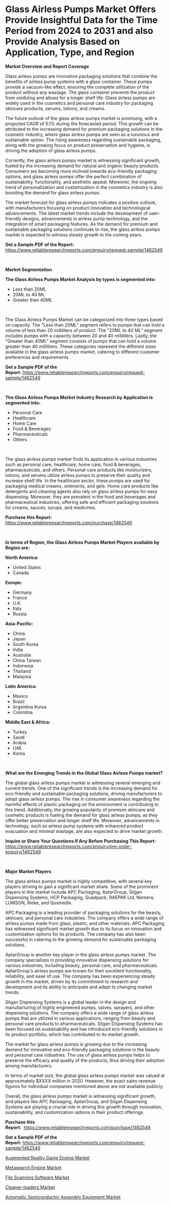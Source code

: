 <p><h1>Glass Airless Pumps Market Offers Provide Insightful Data for the Time Period from 2024 to 2031 and also Provide Analysis Based on Application, Type, and Region</h1></p><p><strong>Market Overview and Report Coverage</strong></p>
<p><p>Glass airless pumps are innovative packaging solutions that combine the benefits of airless pump systems with a glass container. These pumps provide a vacuum-like effect, ensuring the complete utilization of the product without any wastage. The glass container prevents the product from oxidizing and allows for a longer shelf life. Glass airless pumps are widely used in the cosmetics and personal care industry for packaging skincare products, serums, lotions, and creams.</p><p>The future outlook of the glass airless pumps market is promising, with a projected CAGR of 5.1% during the forecasted period. This growth can be attributed to the increasing demand for premium packaging solutions in the cosmetic industry, where glass airless pumps are seen as a luxurious and sustainable option. The rising awareness regarding sustainable packaging, along with the growing focus on product preservation and hygiene, is driving the adoption of glass airless pumps.</p><p>Currently, the glass airless pumps market is witnessing significant growth, fueled by the increasing demand for natural and organic beauty products. Consumers are becoming more inclined towards eco-friendly packaging options, and glass airless pumps offer the perfect combination of sustainability, functionality, and aesthetic appeal. Moreover, the ongoing trend of personalization and customization in the cosmetics industry is also boosting the demand for glass airless pumps.</p><p>The market forecast for glass airless pumps indicates a positive outlook, with manufacturers focusing on product innovation and technological advancements. The latest market trends include the development of user-friendly designs, advancements in airless pump technology, and the integration of smart packaging features. As the demand for premium and sustainable packaging solutions continues to rise, the glass airless pumps market is expected to witness steady growth in the coming years.</p></p>
<p><strong>Get a Sample PDF of the Report:</strong> <a href="https://www.reliableresearchreports.com/enquiry/request-sample/1462549">https://www.reliableresearchreports.com/enquiry/request-sample/1462549</a></p>
<p>&nbsp;</p>
<p><strong>Market Segmentation</strong></p>
<p><strong>The Glass Airless Pumps Market Analysis by types is segmented into:</strong></p>
<p><ul><li>Less than 20ML</li><li>20ML to 40 ML</li><li>Greater than 40ML</li></ul></p>
<p>&nbsp;</p>
<p><p>The Glass Airless Pumps Market can be categorized into three types based on capacity. The "Less than 20ML" segment refers to pumps that can hold a volume of less than 20 milliliters of product. The "20ML to 40 ML" segment includes pumps with a capacity between 20 and 40 milliliters. Lastly, the "Greater than 40ML" segment consists of pumps that can hold a volume greater than 40 milliliters. These categories represent the different sizes available in the glass airless pumps market, catering to different customer preferences and requirements.</p></p>
<p><strong>Get a Sample PDF of the Report:</strong>&nbsp;<a href="https://www.reliableresearchreports.com/enquiry/request-sample/1462549">https://www.reliableresearchreports.com/enquiry/request-sample/1462549</a></p>
<p>&nbsp;</p>
<p><strong>The Glass Airless Pumps Market Industry Research by Application is segmented into:</strong></p>
<p><ul><li>Personal Care</li><li>Healthcare</li><li>Home Care</li><li>Food & Beverages</li><li>Pharmaceuticals</li><li>Others</li></ul></p>
<p>&nbsp;</p>
<p><p>The glass airless pumps market finds its application in various industries such as personal care, healthcare, home care, food & beverages, pharmaceuticals, and others. Personal care products like moisturizers, lotions, and serums utilize airless pumps to preserve their quality and increase shelf life. In the healthcare sector, these pumps are used for packaging medical creams, ointments, and gels. Home care products like detergents and cleaning agents also rely on glass airless pumps for easy dispensing. Moreover, they are prevalent in the food and beverages and pharmaceutical industries, offering safe and efficient packaging solutions for creams, sauces, syrups, and medicines.</p></p>
<p><strong>Purchase this Report:</strong>&nbsp; <a href="https://www.reliableresearchreports.com/purchase/1462549">https://www.reliableresearchreports.com/purchase/1462549</a></p>
<p>&nbsp;</p>
<p><strong>In terms of Region, the Glass Airless Pumps Market Players available by Region are:</strong></p>
<p>
    <p> <strong> North America: </strong>
        <ul>
            <li>United States</li>
            <li>Canada</li>
        </ul>
        </p> 
    <p> <strong> Europe: </strong>
        <ul>
            <li>Germany</li>
            <li>France</li>
            <li>U.K.</li>
            <li>Italy</li>
            <li>Russia</li>
        </ul>
        </p> 
    <p> <strong> Asia-Pacific: </strong>
        <ul>
            <li>China</li>
            <li>Japan</li>
            <li>South Korea</li>
            <li>India</li>
            <li>Australia</li>
            <li>China Taiwan</li>
            <li>Indonesia</li>
            <li>Thailand</li>
            <li>Malaysia</li>
        </ul>
        </p> 
    <p> <strong> Latin America: </strong>
        <ul>
            <li>Mexico</li>
            <li>Brazil</li>
            <li>Argentina Korea</li>
            <li>Colombia</li>
        </ul>
        </p> 
    <p> <strong> Middle East & Africa: </strong>
        <ul>
            <li>Turkey</li>
            <li>Saudi</li>
            <li>Arabia</li>
            <li>UAE</li>
            <li>Korea</li>
        </ul>
    </p>
    </p>
<p>&nbsp;</p>
<p><strong>What are the Emerging Trends in the Global Glass Airless Pumps market?</strong></p>
<p><p>The global glass airless pumps market is witnessing several emerging and current trends. One of the significant trends is the increasing demand for eco-friendly and sustainable packaging solutions, driving manufacturers to adopt glass airless pumps. The rise in consumer awareness regarding the harmful effects of plastic packaging on the environment is contributing to this trend. Additionally, the growing popularity of premium skincare and cosmetic products is fueling the demand for glass airless pumps, as they offer better preservation and longer shelf life. Moreover, advancements in technology, such as airless pump systems with enhanced product evacuation and minimal wastage, are also expected to drive market growth.</p></p>
<p><strong>Inquire or Share Your Questions If Any Before Purchasing This Report</strong>- <a href="https://www.reliableresearchreports.com/enquiry/pre-order-enquiry/1462549">https://www.reliableresearchreports.com/enquiry/pre-order-enquiry/1462549</a></p>
<p>&nbsp;</p>
<p><strong>Major Market Players</strong></p>
<p><p>The glass airless pumps market is highly competitive, with several key players striving to gain a significant market share. Some of the prominent players in this market include APC Packaging, AptarGroup, Silgan Dispensing Systems, HCP Packaging, Quadpack, RAEPAK Ltd, Nemera, LUMSON, Rieke, and Qosmedix.</p><p>APC Packaging is a leading provider of packaging solutions for the beauty, skincare, and personal care industries. The company offers a wide range of airless pumps made from glass, plastic, and other materials. APC Packaging has witnessed significant market growth due to its focus on innovation and customization options for its products. The company has also been successful in catering to the growing demand for sustainable packaging solutions.</p><p>AptarGroup is another key player in the glass airless pumps market. The company specializes in providing innovative dispensing solutions for various industries, including beauty, personal care, and pharmaceuticals. AptarGroup's airless pumps are known for their excellent functionality, reliability, and ease of use. The company has been experiencing steady growth in the market, driven by its commitment to research and development and its ability to anticipate and adapt to changing market trends.</p><p>Silgan Dispensing Systems is a global leader in the design and manufacturing of highly engineered pumps, valves, sprayers, and other dispensing solutions. The company offers a wide range of glass airless pumps that are utilized in various applications, ranging from beauty and personal care products to pharmaceuticals. Silgan Dispensing Systems has been focused on sustainability and has introduced eco-friendly solutions in its product portfolio, which has contributed to its market growth.</p><p>The market for glass airless pumps is growing due to the increasing demand for innovative and eco-friendly packaging solutions in the beauty and personal care industries. The use of glass airless pumps helps to preserve the efficacy and quality of the products, thus driving their adoption among manufacturers.</p><p>In terms of market size, the global glass airless pumps market was valued at approximately $XXXX million in 2020. However, the exact sales revenue figures for individual companies mentioned above are not available publicly.</p><p>Overall, the glass airless pumps market is witnessing significant growth, and players like APC Packaging, AptarGroup, and Silgan Dispensing Systems are playing a crucial role in driving this growth through innovation, sustainability, and customization options in their product offerings.</p></p>
<p><strong>Purchase this Report:</strong>&nbsp;&nbsp;<a href="https://www.reliableresearchreports.com/purchase/1462549">https://www.reliableresearchreports.com/purchase/1462549</a></p>
<p></p>
<p><strong>Get a Sample PDF of the Report:</strong>&nbsp;<a href="https://www.reliableresearchreports.com/enquiry/request-sample/1462549">https://www.reliableresearchreports.com/enquiry/request-sample/1462549</a></p>
<p><p><a href="https://medium.com/@christinegreen87/augmented-reality-game-engine-market-furnishes-information-on-market-share-market-trends-and-f4d7312031a0">Augmented Reality Game Engine Market</a></p><p><a href="https://medium.com/@christinegreen87/metasearch-engine-market-insight-market-trends-growth-forecasted-from-2023-to-2030-81cd8767cadd">Metasearch Engine Market</a></p><p><a href="https://medium.com/@christinegreen87/file-scanning-software-market-size-and-market-trends-complete-industry-overview-2023-to-2030-a8d7c842752b">File Scanning Software Market</a></p><p><a href="https://github.com/johnbach50/Market-Research-Report-List-1/blob/main/cleaner-loaders-market.md">Cleaner-loaders Market</a></p><p><a href="https://github.com/bobicer/Market-Research-Report-List-1/blob/main/automatic-semiconductor-assembly-equipment-market.md">Automatic Semiconductor Assembly Equipment Market</a></p></p>